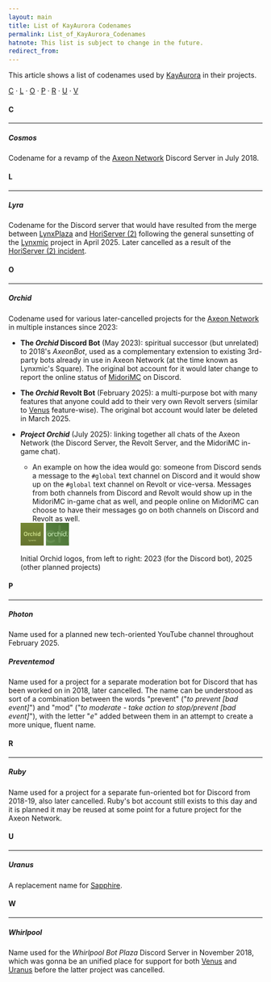 ```yaml
---
layout: main
title: List of KayAurora Codenames
permalink: List_of_KayAurora_Codenames
hatnote: This list is subject to change in the future.
redirect_from:
---
```


This article shows a list of codenames used by [KayAurora](KayAurora) in their projects.

[C](#C) · [L](#L) · [O](#O) · [P](#P) · [R](#R) · [U](#U) · [V](#V)

<h4 id="C">C</h4>
<hr>

<h5 id="Cosmos">Cosmos</h5>

Codename for a revamp of the [Axeon Network](Axeon_Network) Discord Server in July 2018.

<h4 id="L">L</h4>
<hr>

<h5 id="Lyra">Lyra</h5>

Codename for the Discord server that would have resulted from the merge between [LynxPlaza](Axeon_Network) and [HoriServer (2)](HoriServer_(2)) following the general sunsetting of the [Lynxmic](Lynxmic) project in April 2025. Later cancelled as a result of the [HoriServer (2) incident](April_2025_HoriServer_(2)_Incident).

<h4 id="O">O</h4>
<hr>

<h5 id="Orchid">Orchid</h5>

Codename used for various later-cancelled projects for the [Axeon Network](Axeon_Network) in multiple instances since 2023:
- **The *Orchid* Discord Bot** (May 2023): spiritual successor (but unrelated) to 2018's *AxeonBot*, used as a complementary extension to existing 3rd-party bots already in use in Axeon Network (at the time known as Lynxmic's Square). The original bot account for it would later change to report the online status of [MidoriMC](MidoriMC) on Discord.
- **The *Orchid* Revolt Bot** (February 2025): a multi-purpose bot with many features that anyone could add to their very own Revolt servers (similar to [Venus](Venus) feature-wise). The original bot account would later be deleted in March 2025.
- ***Project Orchid*** (July 2025): linking together all chats of the Axeon Network (the Discord Server, the Revolt Server, and the MidoriMC in-game chat).
     - An example on how the idea would go: someone from Discord sends a message to the `#global` text channel on Discord and it would show up on the `#global` text channel on Revolt or vice-versa. Messages from both channels from Discord and Revolt would show up in the MidoriMC in-game chat as well, and people online on MidoriMC can choose to have their messages go on both channels on Discord and Revolt as well.

   <div class="container">
        <img src="resources/img/articles/listofkayauroracodenames/orchid.png" style="width:20%; height:auto">
        <p id="caption">Initial Orchid logos, from left to right: 2023 (for the Discord bot), 2025 (other planned projects)</p>
   </div>

<h4 id="P">P</h4>
<hr>

<h5 id="Photon">Photon</h5>

Name used for a planned new tech-oriented YouTube channel throughout February 2025.

<h5 id="Preventemod">Preventemod</h5>

Name used for a project for a separate moderation bot for Discord that has been worked on in 2018, later cancelled.
The name can be understood as sort of a combination between the words "prevent" ("*to prevent [bad event]*") and "mod" ("*to moderate - take action to stop/prevent [bad event]*"), with the letter "*e*" added between them in an attempt to create a more unique, fluent name.

<h4 id="R">R</h4>
<hr>

<h5 id="Ruby">Ruby</h5>

Name used for a project for a separate fun-oriented bot for Discord from 2018-19, also later cancelled.
Ruby's bot account still exists to this day and it is planned it may be reused at some point for a future project for the Axeon Network.

<h4 id="U">U</h4>
<hr>

<h5 id="Uranus">Uranus</h5>

A replacement name for [Sapphire](Sapphire).

<h4 id="W">W</h4>
<hr>

<h5 id="Whirlpool">Whirlpool</h5>

Name used for the *Whirlpool Bot Plaza* Discord Server in November 2018, which was gonna be an unified place for support for both [Venus](Venus) and [Uranus](Sapphire) before the latter project was cancelled.
